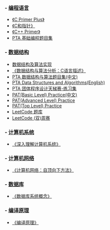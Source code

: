 ### - [编程语言](https://github.com/Thirup2/Answer/tree/main/%E7%BC%96%E7%A8%8B%E8%AF%AD%E8%A8%80)
   - [《C Primer Plus》](https://github.com/Thirup2/Answer/tree/main/%E7%BC%96%E7%A8%8B%E8%AF%AD%E8%A8%80/%E3%80%8AC%20Primer%20Plus%E3%80%8B)
   - [《C和指针》](https://github.com/Thirup2/Answer/tree/main/%E7%BC%96%E7%A8%8B%E8%AF%AD%E8%A8%80/%E3%80%8AC%E5%92%8C%E6%8C%87%E9%92%88%E3%80%8B)
   - [《C++ Primer》](https://github.com/Thirup2/Answer/tree/main/%E7%BC%96%E7%A8%8B%E8%AF%AD%E8%A8%80/%E3%80%8AC%2B%2B%20Primer%E3%80%8B)
   - [PTA 基础编程题目集](https://github.com/Thirup2/Answer/tree/main/%E7%BC%96%E7%A8%8B%E8%AF%AD%E8%A8%80/PTA%20%E5%9F%BA%E7%A1%80%E7%BC%96%E7%A8%8B%E9%A2%98%E7%9B%AE%E9%9B%86)

### - [数据结构](https://github.com/Thirup2/Answer/tree/main/%E6%95%B0%E6%8D%AE%E7%BB%93%E6%9E%84)

   - [数据结构及算法实现](https://github.com/Thirup2/Answer/tree/main/%E6%95%B0%E6%8D%AE%E7%BB%93%E6%9E%84/%E6%95%B0%E6%8D%AE%E7%BB%93%E6%9E%84%E5%8F%8A%E7%AE%97%E6%B3%95%E5%AE%9E%E7%8E%B0)
   - [《数据结构与算法分析：C语言描述》](https://github.com/Thirup2/Answer/tree/main/%E6%95%B0%E6%8D%AE%E7%BB%93%E6%9E%84/%E3%80%8A%E6%95%B0%E6%8D%AE%E7%BB%93%E6%9E%84%E4%B8%8E%E7%AE%97%E6%B3%95%E5%88%86%E6%9E%90%EF%BC%9AC%E8%AF%AD%E8%A8%80%E6%8F%8F%E8%BF%B0%E3%80%8B)
   - [PTA 数据结构与算法题目集(中文)](https://github.com/Thirup2/Answer/tree/main/%E6%95%B0%E6%8D%AE%E7%BB%93%E6%9E%84/PTA%20%E6%95%B0%E6%8D%AE%E7%BB%93%E6%9E%84%E4%B8%8E%E7%AE%97%E6%B3%95%E9%A2%98%E7%9B%AE%E9%9B%86(%E4%B8%AD%E6%96%87))
   - [PTA Data Structures and Algorithms(English)](https://github.com/Thirup2/Answer/tree/main/%E6%95%B0%E6%8D%AE%E7%BB%93%E6%9E%84/PTA%20Data%20Structures%20and%20Algorithms(English))
   - [PTA 团体程序设计天梯赛-练习集](https://github.com/Thirup2/Answer/tree/main/%E6%95%B0%E6%8D%AE%E7%BB%93%E6%9E%84/PTA%20%E5%9B%A2%E4%BD%93%E7%A8%8B%E5%BA%8F%E8%AE%BE%E8%AE%A1%E5%A4%A9%E6%A2%AF%E8%B5%9B-%E7%BB%83%E4%B9%A0%E9%9B%86)
   - [PAT(Basic Level) Practice(中文)](https://github.com/Thirup2/Answer/tree/main/%E6%95%B0%E6%8D%AE%E7%BB%93%E6%9E%84/PAT(Basic%20Level)%20Practice(%E4%B8%AD%E6%96%87))
   - [PAT(Advanced Level) Practice](https://github.com/Thirup2/Answer/tree/main/%E6%95%B0%E6%8D%AE%E7%BB%93%E6%9E%84/PAT(Advanced%20Level)%20Practice)
   - [PAT(Top Level) Practice](https://github.com/Thirup2/Answer/tree/main/%E6%95%B0%E6%8D%AE%E7%BB%93%E6%9E%84/PAT(Top%20Level)%20Practice)
   - [LeetCode 题库](https://github.com/Thirup2/Answer/tree/main/%E6%95%B0%E6%8D%AE%E7%BB%93%E6%9E%84/LeetCode%20%E9%A2%98%E5%BA%93)
   - [LeetCode (双)周赛](https://github.com/Thirup2/Answer/tree/main/%E6%95%B0%E6%8D%AE%E7%BB%93%E6%9E%84/LeetCode%20(%E5%8F%8C)%E5%91%A8%E8%B5%9B)

### - [计算机系统](https://github.com/Thirup2/Answer/tree/main/%E8%AE%A1%E7%AE%97%E6%9C%BA%E7%B3%BB%E7%BB%9F)

   - [《深入理解计算机系统》](https://github.com/Thirup2/Answer/tree/main/%E8%AE%A1%E7%AE%97%E6%9C%BA%E7%B3%BB%E7%BB%9F/%E3%80%8A%E6%B7%B1%E5%85%A5%E7%90%86%E8%A7%A3%E8%AE%A1%E7%AE%97%E6%9C%BA%E7%B3%BB%E7%BB%9F%E3%80%8B)

### - [计算机网络](https://github.com/Thirup2/Answer/tree/main/%E8%AE%A1%E7%AE%97%E6%9C%BA%E7%BD%91%E7%BB%9C)

- [《计算机网络：自顶向下方法》](https://github.com/Thirup2/Answer/tree/main/%E8%AE%A1%E7%AE%97%E6%9C%BA%E7%BD%91%E7%BB%9C/%E3%80%8A%E8%AE%A1%E7%AE%97%E6%9C%BA%E7%BD%91%E7%BB%9C%EF%BC%9A%E8%87%AA%E9%A1%B6%E5%90%91%E4%B8%8B%E6%96%B9%E6%B3%95%E3%80%8B)

### - [数据库](https://github.com/Thirup2/Answer/tree/main/%E6%95%B0%E6%8D%AE%E5%BA%93)

   - [《数据库系统概念》](https://github.com/Thirup2/Answer/tree/main/%E6%95%B0%E6%8D%AE%E5%BA%93/%E3%80%8A%E6%95%B0%E6%8D%AE%E5%BA%93%E7%B3%BB%E7%BB%9F%E6%A6%82%E5%BF%B5%E3%80%8B)

### - [编译原理](https://github.com/Thirup2/Answer/tree/main/%E7%BC%96%E8%AF%91%E5%8E%9F%E7%90%86)

- [《编译原理》](https://github.com/Thirup2/Answer/tree/main/%E7%BC%96%E8%AF%91%E5%8E%9F%E7%90%86/%E3%80%8A%E7%BC%96%E8%AF%91%E5%8E%9F%E7%90%86%E3%80%8B)
